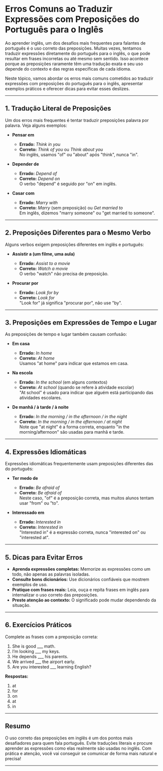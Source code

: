 
# Erros Comuns ao Traduzir Expressões com Preposições do Português para o Inglês

Ao aprender inglês, um dos desafios mais frequentes para falantes de português é o uso correto das preposições. Muitas vezes, tentamos traduzir expressões diretamente do português para o inglês, o que pode resultar em frases incorretas ou até mesmo sem sentido. Isso acontece porque as preposições raramente têm uma tradução exata e seu uso depende do contexto e das regras específicas de cada idioma.

Neste tópico, vamos abordar os erros mais comuns cometidos ao traduzir expressões com preposições do português para o inglês, apresentar exemplos práticos e oferecer dicas para evitar esses deslizes.

---

## 1. **Tradução Literal de Preposições**

Um dos erros mais frequentes é tentar traduzir preposições palavra por palavra. Veja alguns exemplos:

- **Pensar em**  
  - **Errado:** *Think in you*  
  - **Correto:** *Think of you* ou *Think about you*  
  No inglês, usamos "of" ou "about" após "think", nunca "in".

- **Depender de**  
  - **Errado:** *Depend of*  
  - **Correto:** *Depend on*  
  O verbo "depend" é seguido por "on" em inglês.

- **Casar com**  
  - **Errado:** *Marry with*  
  - **Correto:** *Marry* (sem preposição) ou *Get married to*  
  Em inglês, dizemos "marry someone" ou "get married to someone".

---

## 2. **Preposições Diferentes para o Mesmo Verbo**

Alguns verbos exigem preposições diferentes em inglês e português:

- **Assistir a (um filme, uma aula)**  
  - **Errado:** *Assist to a movie*  
  - **Correto:** *Watch a movie*  
  O verbo "watch" não precisa de preposição.

- **Procurar por**  
  - **Errado:** *Look for by*  
  - **Correto:** *Look for*  
  "Look for" já significa "procurar por", não use "by".

---

## 3. **Preposições em Expressões de Tempo e Lugar**

As preposições de tempo e lugar também causam confusão:

- **Em casa**  
  - **Errado:** *In home*  
  - **Correto:** *At home*  
  Usamos "at home" para indicar que estamos em casa.

- **Na escola**  
  - **Errado:** *In the school* (em alguns contextos)  
  - **Correto:** *At school* (quando se refere à atividade escolar)  
  "At school" é usado para indicar que alguém está participando das atividades escolares.

- **De manhã / à tarde / à noite**  
  - **Errado:** *In the morning / in the afternoon / in the night*  
  - **Correto:** *In the morning / in the afternoon / at night*  
  Note que "at night" é a forma correta, enquanto "in the morning/afternoon" são usadas para manhã e tarde.

---

## 4. **Expressões Idiomáticas**

Expressões idiomáticas frequentemente usam preposições diferentes das do português:

- **Ter medo de**  
  - **Errado:** *Be afraid of*  
  - **Correto:** *Be afraid of*  
  Neste caso, "of" é a preposição correta, mas muitos alunos tentam usar "from" ou "to".

- **Interessado em**  
  - **Errado:** *Interested in*  
  - **Correto:** *Interested in*  
  "Interested in" é a expressão correta, nunca "interested on" ou "interested at".

---

## 5. **Dicas para Evitar Erros**

- **Aprenda expressões completas:** Memorize as expressões como um todo, não apenas as palavras isoladas.
- **Consulte bons dicionários:** Use dicionários confiáveis que mostrem exemplos de uso.
- **Pratique com frases reais:** Leia, ouça e repita frases em inglês para internalizar o uso correto das preposições.
- **Preste atenção ao contexto:** O significado pode mudar dependendo da situação.

---

## 6. **Exercícios Práticos**

Complete as frases com a preposição correta:

1. She is good ___ math.  
2. I’m looking ___ my keys.  
3. He depends ___ his parents.  
4. We arrived ___ the airport early.  
5. Are you interested ___ learning English?

**Respostas:**  
1. at  
2. for  
3. on  
4. at  
5. in

---

## **Resumo**

O uso correto das preposições em inglês é um dos pontos mais desafiadores para quem fala português. Evite traduções literais e procure aprender as expressões como elas realmente são usadas no inglês. Com prática e atenção, você vai conseguir se comunicar de forma mais natural e precisa!

---
```
